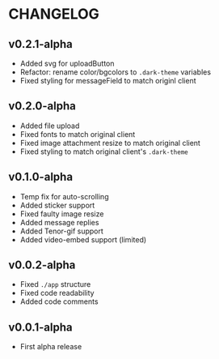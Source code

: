 # CHANGELOG

## v0.2.1-alpha
* Added svg for uploadButton
* Refactor: rename color/bgcolors to `.dark-theme` variables
* Fixed styling for messageField to match originl client

## v0.2.0-alpha
* Added file upload
* Fixed fonts to match original client
* Fixed image attachment resize to match original client
* Fixed styling to match original client's `.dark-theme`

## v0.1.0-alpha
* Temp fix for auto-scrolling
* Added sticker support
* Fixed faulty image resize
* Added message replies
* Added Tenor-gif support
* Added video-embed support (limited)

## v0.0.2-alpha
* Fixed `./app` structure
* Fixed code readability
* Added code comments

## v0.0.1-alpha
* First alpha release
